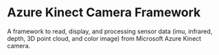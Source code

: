 # Azure Kinect Camera Framework
A framework to read, display, and processing sensor data (imu, infrared, depth, 3D point cloud, and color image) from Microsoft Azure Kinect camera.
